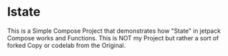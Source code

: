 # Istate

This is a Simple Compose Project that demonstrates how "State" in jetpack Compose works and Functions. This is NOT my Project but rather a sort of forked Copy or codelab from the Original.
